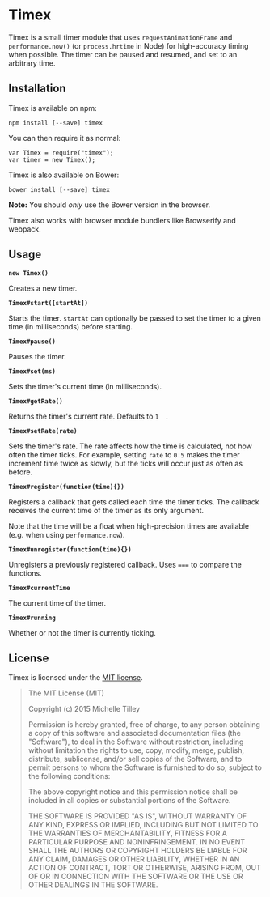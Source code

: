 Timex
=====

Timex is a small timer module that uses `requestAnimationFrame` and `performance.now()` (or `process.hrtime` in Node) for high-accuracy timing when possible. The timer can be paused and resumed, and set to an arbitrary time.

Installation
------------

Timex is available on npm:

    npm install [--save] timex

You can then require it as normal:

    var Timex = require("timex");
    var timer = new Timex();

Timex is also available on Bower:

    bower install [--save] timex

**Note:** You should *only* use the Bower version in the browser.

Timex also works with browser module bundlers like Browserify and webpack.

Usage
-----

**`new Timex()`**

Creates a new timer.

**`Timex#start([startAt])`**

Starts the timer. `startAt` can optionally be passed to set the timer to a given time (in milliseconds) before starting.

**`Timex#pause()`**

Pauses the timer.

**`Timex#set(ms)`**

Sets the timer's current time (in milliseconds).

**`Timex#getRate()`**

Returns the timer's current rate. Defaults to `1  `.

**`Timex#setRate(rate)`**

Sets the timer's rate. The rate affects how the time is calculated, not how often the timer ticks. For example, setting `rate` to `0.5` makes the timer increment time twice as slowly, but the ticks will occur just as often as before.

**`Timex#register(function(time){})`**

Registers a callback that gets called each time the timer ticks. The callback receives the current time of the timer as its only argument.

Note that the time will be a float when high-precision times are available (e.g. when using `performance.now`).

**`Timex#unregister(function(time){})`**

Unregisters a previously registered callback. Uses `===` to compare the functions.

**`Timex#currentTime`**

The current time of the timer.

**`Timex#running`**

Whether or not the timer is currently ticking.

License
-------

Timex is licensed under the [MIT license](LICENSE).

> The MIT License (MIT)
>
> Copyright (c) 2015 Michelle Tilley
>
> Permission is hereby granted, free of charge, to any person obtaining a copy
> of this software and associated documentation files (the "Software"), to deal
> in the Software without restriction, including without limitation the rights
> to use, copy, modify, merge, publish, distribute, sublicense, and/or sell
> copies of the Software, and to permit persons to whom the Software is
> furnished to do so, subject to the following conditions:
>
> The above copyright notice and this permission notice shall be included in
> all copies or substantial portions of the Software.
>
> THE SOFTWARE IS PROVIDED "AS IS", WITHOUT WARRANTY OF ANY KIND, EXPRESS OR
> IMPLIED, INCLUDING BUT NOT LIMITED TO THE WARRANTIES OF MERCHANTABILITY,
> FITNESS FOR A PARTICULAR PURPOSE AND NONINFRINGEMENT. IN NO EVENT SHALL THE
> AUTHORS OR COPYRIGHT HOLDERS BE LIABLE FOR ANY CLAIM, DAMAGES OR OTHER
> LIABILITY, WHETHER IN AN ACTION OF CONTRACT, TORT OR OTHERWISE, ARISING FROM,
> OUT OF OR IN CONNECTION WITH THE SOFTWARE OR THE USE OR OTHER DEALINGS IN
> THE SOFTWARE.
